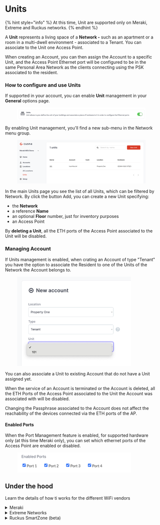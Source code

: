 # Units

{% hint style="info" %}
At this time, Unit are supported only on Meraki, Extreme and Ruckus networks.
{% endhint %}

A **Unit** represents a living space of a **Network -** such as an apartment or a room in a multi-dwell environment - associated to a Tenant. You can associate to the Unit one Access Point.

When creating an Account, you can then assign the Account to a specific Unit, and the Access Point Ethernet port will be configured to be in the same Personal Area Network as the clients connecting using the PSK associated to the resident.



### How to configure and use Units

If supported in your account, you can enable **Unit** management in your **General** options page.

<figure><img src="../.gitbook/assets/image (243).png" alt=""><figcaption></figcaption></figure>

By enabling Unit management, you'll find a new sub-menu in the Network menu group.

<figure><img src="../.gitbook/assets/image (244).png" alt=""><figcaption></figcaption></figure>

In the main Units page you see the list of all Units, which can be filtered by Network. By click the button Add, you can create a new Unit specifying:

* the **Network**
* a reference **Name**
* an optional **Floor** number,  just for inventory purposes
* an Access Point



By **deleting a Unit**, all the ETH ports of the Access Point associated to the Unit will be disabled. &#x20;



### Managing Account

If Units management is enabled, when crating an Account of type "Tenant" you have the option to associate the Resident to one of the Units of the Network the Account belongs to.

<div align="left"><figure><img src="../.gitbook/assets/image (245).png" alt="" width="375"><figcaption></figcaption></figure></div>

You can also associate a Unit to existing Account that do not have a Unit assigned yet.

When the service of an Account is terminated or the Account is deleted, all the ETH Ports of the Access Point associated to the Unit the Account was associated with will be disabled.

Changing the Passphrase associated to the Account does not affect the reachability of the devices connected via the ETH ports of the AP. &#x20;



#### Enabled Ports

When the Port Management feature is enabled, for supported hardware only (at this time Meraki only), you can set which ethernet ports of the Access Point are enabled or disabled.

<figure><img src="../.gitbook/assets/image (36).png" alt="" width="375"><figcaption></figcaption></figure>



## Under the hood

Learn the details of how ti works for the different WiFi vendors

<details>

<summary>Meraki</summary>

Currently, only MR36H access points are supported.

Whenever you link a Location to a Meraki Network, Cusna automatically initializes a default Port Profile with all ports disabled used as a&#x20;

Whenever you create a Unit, Cusna creates a related Port Profile in the Network corresponding to the Location the unit belongs to. By default, this Port Profile has no WPN ID assigned to the ports.

As soon as a Unit is associated to an Account, the Port Profile associated to the Unit is updated assigning to ports the same WPN ID as the one associated to the Account.

</details>

<details>

<summary>Extreme Networks</summary>

Currently, only AP302W access points are supported.

Whenever you initialize an Account and associate it to a Unit, Cusna automatically assign the ETH ports of the AP to the Private Client Group associated to the Account

</details>

<details>

<summary>Ruckus SmartZone (beta)</summary>

Whenever you initialize an Account and associate it to a Unit, Cusna automatically configure  the ETH ports of the AP with the same VLAN associated to the Account. If the Account is a Group Member of a Group with a VLAN, the VLAN of the Unit takes priority.

</details>





